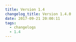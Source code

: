 ```yaml
---
title: Version 1.4
changelog_title: Version 1.4.0
date: 2017-09-21 20:00:11
tags:
  - changelogs
  - 1.4
---
```


<script src="https://gist.github.com/spinnaker-release/52f2f6660077125e05808583c5bf63ee.js"></script>
